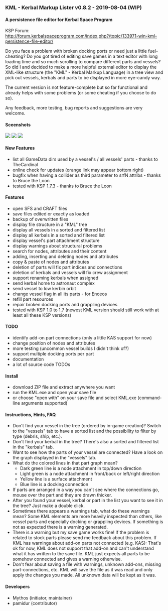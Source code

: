 ### KML - Kerbal Markup Lister v0.8.2 - 2019-08-04 (WIP)
#### A persistence file editor for Kerbal Space Program
KSP Forum: http://forum.kerbalspaceprogram.com/index.php?/topic/133971-win-kml-persistence-file-editor/

Do you face a problem with broken docking ports or need just a little fuel-cheating? Do you got tired of editing save games in a text editor with long loading time and so much scrolling to compare different parts and vessels? So did I and decided to make a more helpful external editor to display the XML-like structure (the "KML" - Kerbal Markup Language) in a tree view and pick out vessels, kerbals and parts to be displayed in more eye-candy way.

The current version is not feature-complete but so far functional and already helps with some problems (or some cheating if you choose to do so).

Any feedback, more testing, bug reports and suggestions are very welcome.

#### Sceenshots
![](https://github.com/my-th-os/KML/blob/master/KML/Doc/KML-Tree.png?raw=true)
![](https://github.com/my-th-os/KML/blob/master/KML/Doc/KML-Vessels.png?raw=true)
![](https://github.com/my-th-os/KML/blob/master/KML/Doc/KML-Kerbals.png?raw=true)

#### New Features
- list all GameData dirs used by a vessel's / all vessels' parts - thanks to TheCardinal
- online check for updates (orange link may appear bottom right)
- bugfix when having a collider as third parameter to srfN attribs - thanks to Bruce the Loon
- tested with KSP 1.7.3 - thanks to Bruce the Loon

#### Features 
- open SFS and CRAFT files
- save files edited or exactly as loaded
- backup of overwritten files
- display file structure in a "KML" tree
- display all vessels in a sorted and filtered list
- display all kerbals in a sorted and filtered list
- display vessel's part attachment structure
- display warnings about structural problems
- search for nodes, attributes and their content 
- adding, inserting and deleting nodes and attributes
- copy & paste of nodes and attributes
- deletion of parts will fix part indices and connections 
- deletion of kerbals and vessels will fix crew assignment 
- support renaming kerbals when assigned 
- send kerbal home to astronaut complex 
- send vessel to low kerbin orbit 
- change vessel flag in all its parts - for Enceos
- refill part resources
- repair broken docking ports and grappling devices
- tested with KSP 1.0 to 1.7 (newest KML version should still work with at least all these KSP versions) 

#### TODO
- identify add-on part connections (only a little KAS support for now)
- change position of nodes and attributes
- more testing (uncommon vessel builds I didn't think of?)
- support multiple docking ports per part
- documentation
- a lot of source code TODOs

#### Install
- download ZIP file and extract anywhere you want
- run the KML.exe and open your save file
- or choose "open with" on your save file and select KML.exe (command-line arguments supported)

#### Instructions, Hints, FAQ
- Don't find your vessel in the tree (ordered by in-game creation)? Switch to the "vessels" tab to have a sorted list and the possibility to filter by type (debris, ship, etc.).
- Don't find your kerbal in the tree? There's also a sorted and filtered list in the "kerbals" tab.
- Want to see how the parts of your vessel are connected? Have a look on the graph displayed in the "vessels" tab.
- What do the colored lines in that part graph mean?
  - Dark green line is a node attachment in top/down direction
  - Light green is a node attachment in front/back or left/right direction
  - Yellow line is a surface attachment
  - Blue line is a docking connection
- If parts are arranged in a way you can't see where the connections go, mouse over the part and they are drawn thicker.
- After you found your vessel, kerbal or part in the list you want to see it in the tree? Just make a double click.
- Sometimes there appears a warnings tab, what do these warnings mean? Some KML elements are more heavily inspected than others, like vessel parts and especially docking or grappling devices. If something is not as expected there is a warning generated.
- There is a warning but my save game works fine! If the problem is related to stock parts please send me feedback about this problem. If KML has warnings about add-on parts not connected (e.g. KAS): That's ok for now, KML does not support that add-on and can't understand what it has written to the save file. KML just expects all parts to be somehow connected and gives a warning otherwise.
- Don't fear about saving a file with warnings, unknown add-ons, missing part-connections, etc. KML will save the file as it was read and only apply the changes you made. All unknown data will be kept as it was.

#### Developers
- Mythos (initiator, maintainer)
- pamidur (contributor)